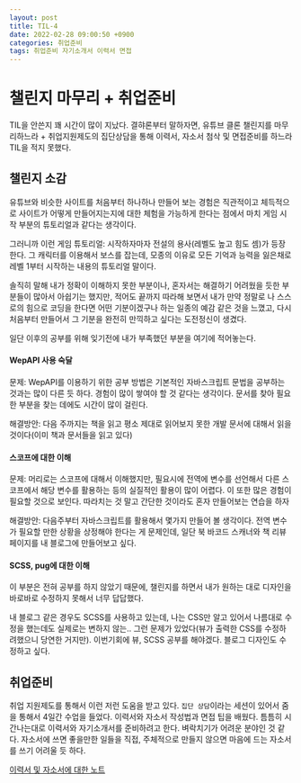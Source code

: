 ```yaml
---
layout: post
title: TIL-4
date: 2022-02-28 09:00:50 +0900
categories: 취업준비
tags: 취업준비 자기소개서 이력서 면접
---
```






# 챌린지 마무리 + 취업준비



TIL을 안쓴지 꽤 시간이 많이 지났다. 결햐론부터 말하자면, 유튜브 클론 챌린지를 마무리하느라 + 취업지원제도의 집단상담을 통해 이력서, 자소서 첨삭 및 면접준비를 하느라 TIL을 적지 못했다.





## 챌린지 소감

유튜브와 비슷한 사이트를 처음부터 하나하나 만들어 보는 경험은 직관적이고 체득적으로 사이트가 어떻게 만들어지는지에 대한 체험을 가능하게 한다는 점에서 마치 게임 시작 부분의 튜토리얼과 같다는 생각이다.

그러니까 이런 게임 튜토리얼: 시작하자마자 전설의 용사(레벨도 높고 힘도 셈)가 등장한다. 그 캐릭터를 이용해서 보스를 잡는데, 모종의 이유로 모든 기억과 능력을 잃은채로 레벨 1부터 시작하는 내용의 튜토리얼 말이다.

솔직히 말해 내가 정확이 이해하지 못한 부분이나, 혼자서는 해결하기 어려웠을 듯한 부분들이 많아서 아쉽기는 했지만, 적어도 끝까지 따라해 보면서 내가 만약 정말로 나 스스로의 힘으로 코딩을 한다면 어떤 기분이겠구나 하는 일종의 예감 같은 것을 느꼈고, 다시 처음부터 만들어서 그 기분을 완전히 만끽하고 싶다는 도전정신이 생겼다.

 

일단 이후의 공부를 위해 잊기전에 내가 부족했던 부분을 여기에 적어놓는다.

#### WepAPI 사용 숙달

문제: WepAPI를 이용하기 위한 공부 방법은 기본적인 자바스크립트 문법을 공부하는 것과는 많이 다른 듯 하다. 경험이 많이 쌓여야 할 것 같다는 생각이다. 문서를 찾아 필요한 부분을 찾는 데에도 시간이 많이 걸린다.

해결방안: 다음 주까지는 책을 읽고 평소 제대로 읽어보지 못한 개발 문서에 대해서 읽을 것이다(이미 책과 문서들을 읽고 있다)

#### 스코프에 대한 이해

문제: 머리로는 스코프에 대해서 이해했지만, 필요시에 전역에 변수를 선언해서 다른 스코프에서 해당 변수를 활용하는 등의 실질적인 활용이 많이 어렵다. 이 또한 많은 경험이 필요할 것으로 보인다. 따라치는 것 말고 간단한 것이라도 혼자 만들어보는 연습을 하자



해결방안: 다음주부터 자바스크립트를 활용해서 몇가지 만들어 볼 생각이다. 전역 변수가 필요할 만한 상황을 상정해야 한다는 게 문제인데, 일단 북 바코드 스캐너와 책 리뷰 페이지를 내 블로그에 만들어보고 싶다.



#### SCSS, pug에 대한 이해

이 부분은 전혀 공부를 하지 않았기 때문에, 챌린지를 하면서 내가 원하는 대로 디자인을 바로바로 수정하지 못해서 너무 답답했다. 

내 블로그 같은 경우도 SCSS를 사용하고 있는데, 나는 CSS만 알고 있어서 나름대로 수정을 했는데도 실제로는 변하지 않는.. 그런 문제가 있었다(뷰가 출력한 CSS를 수정하려했으니 당연한 거지만). 이번기회에 뷰, SCSS 공부를 해야겠다. 블로그 디자인도 수정하고 싶다.



## 취업준비

취업 지원제도를 통해서 이런 저런 도움을 받고 있다. `집단 상담`이라는 세션이 있어서 줌을 통해서 4일간 수업을 들었다. 이력서와 자소서 작성법과 면접 팁을 배웠다. 틈틈히 시간나는대로 이력서와 자기소개서를 준비하려고 한다. 벼락치기가 어려운 분야인 것 같다. 자소서에 쓰면 좋을만한 일들을 직접, 주체적으로 만들지 않으면 마음에 드는 자소서를 쓰기 어려울 듯 하다.





[이력서 및 자소서에 대한 노트]()

